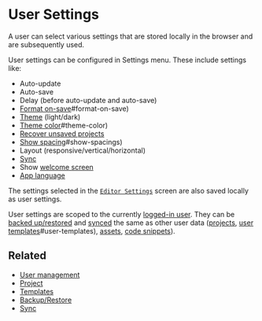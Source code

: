 # User Settings

A user can select various settings that are stored locally in the browser and are subsequently used.

User settings can be configured in Settings menu. These include settings like:

- Auto-update
- Auto-save
- Delay (before auto-update and auto-save)
- [Format on-save](./code-format.html.md)#format-on-save)
- [Theme](./themes.html.md) (light/dark)
- [Theme color](./themes.html.md)#theme-color)
- [Recover unsaved projects](./recover.html.md)
- [Show spacing](./result.html.md)#show-spacings)
- Layout (responsive/vertical/horizontal)
- [Sync](./sync.html.md)
- Show [welcome screen](./welcome.html.md)
- [App language](./i18n.html.md)

The settings selected in the [`Editor Settings`](./editor-settings.html.md) screen are also saved locally as user settings.

User settings are scoped to the currently [logged-in user](./user-management.html.md). They can be [backed up/restored](./backup-restore.html.md) and [synced](./sync.html.md) the same as other user data ([projects](./projects.html.md), [user templates](./templates.html.md)#user-templates), [assets](./assets.html.md), [code snippets](./snippets.html.md)).

## Related

- [User management](./user-management.html.md)
- [Project](./projects.html.md)
- [Templates](./templates.html.md)
- [Backup/Restore](./backup-restore.html.md)
- [Sync](./sync.html.md)